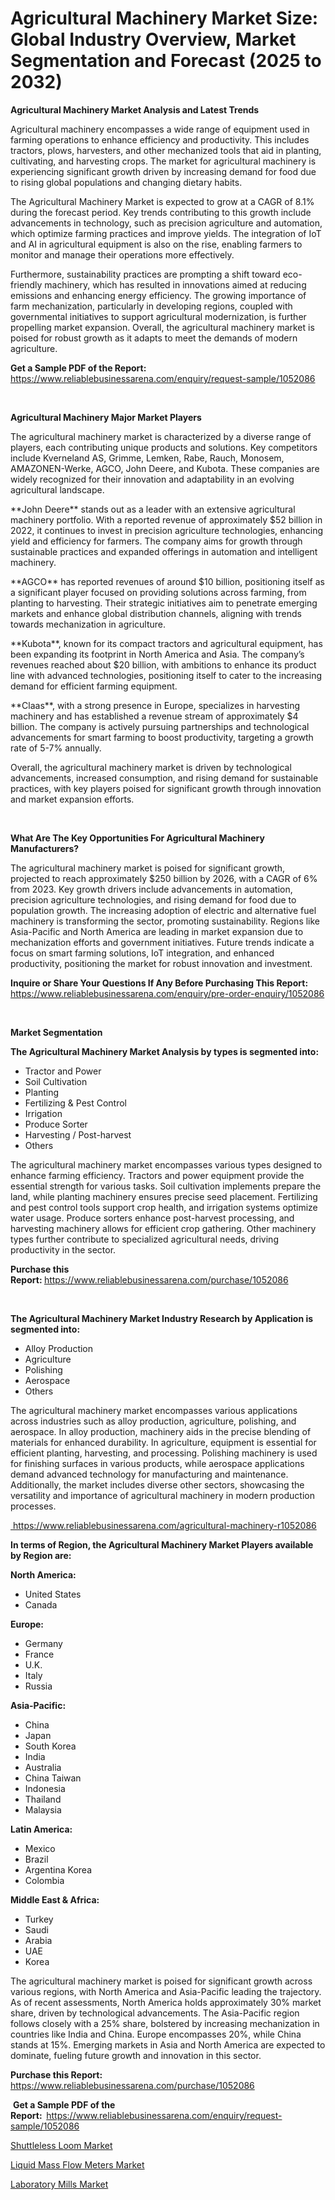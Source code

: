 <p><h1>Agricultural Machinery Market Size: Global Industry Overview, Market Segmentation and Forecast (2025 to 2032)</h1></p><p><strong>Agricultural Machinery Market Analysis and Latest Trends</strong></p>
<p><p>Agricultural machinery encompasses a wide range of equipment used in farming operations to enhance efficiency and productivity. This includes tractors, plows, harvesters, and other mechanized tools that aid in planting, cultivating, and harvesting crops. The market for agricultural machinery is experiencing significant growth driven by increasing demand for food due to rising global populations and changing dietary habits.</p><p>The Agricultural Machinery Market is expected to grow at a CAGR of 8.1% during the forecast period. Key trends contributing to this growth include advancements in technology, such as precision agriculture and automation, which optimize farming practices and improve yields. The integration of IoT and AI in agricultural equipment is also on the rise, enabling farmers to monitor and manage their operations more effectively.</p><p>Furthermore, sustainability practices are prompting a shift toward eco-friendly machinery, which has resulted in innovations aimed at reducing emissions and enhancing energy efficiency. The growing importance of farm mechanization, particularly in developing regions, coupled with governmental initiatives to support agricultural modernization, is further propelling market expansion. Overall, the agricultural machinery market is poised for robust growth as it adapts to meet the demands of modern agriculture.</p></p>
<p><strong>Get a Sample PDF of the Report:&nbsp;</strong> <a href="https://www.reliablebusinessarena.com/enquiry/request-sample/1052086?utm_campaign=2188&utm_medium=2&utm_source=Github&utm_content=ia&utm_term=10042025&utm_id=agricultural-machinery">https://www.reliablebusinessarena.com/enquiry/request-sample/1052086</a></p>
<p>&nbsp;</p>
<p><strong>Agricultural Machinery Major Market Players</strong></p>
<p><p>The agricultural machinery market is characterized by a diverse range of players, each contributing unique products and solutions. Key competitors include Kverneland AS, Grimme, Lemken, Rabe, Rauch, Monosem, AMAZONEN-Werke, AGCO, John Deere, and Kubota. These companies are widely recognized for their innovation and adaptability in an evolving agricultural landscape.</p><p>**John Deere** stands out as a leader with an extensive agricultural machinery portfolio. With a reported revenue of approximately $52 billion in 2022, it continues to invest in precision agriculture technologies, enhancing yield and efficiency for farmers. The company aims for growth through sustainable practices and expanded offerings in automation and intelligent machinery.</p><p>**AGCO** has reported revenues of around $10 billion, positioning itself as a significant player focused on providing solutions across farming, from planting to harvesting. Their strategic initiatives aim to penetrate emerging markets and enhance global distribution channels, aligning with trends towards mechanization in agriculture.</p><p>**Kubota**, known for its compact tractors and agricultural equipment, has been expanding its footprint in North America and Asia. The company’s revenues reached about $20 billion, with ambitions to enhance its product line with advanced technologies, positioning itself to cater to the increasing demand for efficient farming equipment.</p><p>**Claas**, with a strong presence in Europe, specializes in harvesting machinery and has established a revenue stream of approximately $4 billion. The company is actively pursuing partnerships and technological advancements for smart farming to boost productivity, targeting a growth rate of 5-7% annually.</p><p>Overall, the agricultural machinery market is driven by technological advancements, increased consumption, and rising demand for sustainable practices, with key players poised for significant growth through innovation and market expansion efforts.</p></p>
<p>&nbsp;</p>
<p><strong>What Are The Key Opportunities For Agricultural Machinery Manufacturers?</strong></p>
<p><p>The agricultural machinery market is poised for significant growth, projected to reach approximately $250 billion by 2026, with a CAGR of 6% from 2023. Key growth drivers include advancements in automation, precision agriculture technologies, and rising demand for food due to population growth. The increasing adoption of electric and alternative fuel machinery is transforming the sector, promoting sustainability. Regions like Asia-Pacific and North America are leading in market expansion due to mechanization efforts and government initiatives. Future trends indicate a focus on smart farming solutions, IoT integration, and enhanced productivity, positioning the market for robust innovation and investment.</p></p>
<p><strong>Inquire or Share Your Questions If Any Before Purchasing This Report:</strong> <a href="https://www.reliablebusinessarena.com/enquiry/pre-order-enquiry/1052086?utm_campaign=2188&utm_medium=2&utm_source=Github&utm_content=ia&utm_term=10042025&utm_id=agricultural-machinery">https://www.reliablebusinessarena.com/enquiry/pre-order-enquiry/1052086</a></p>
<p>&nbsp;</p>
<p><strong>Market Segmentation</strong></p>
<p><strong>The Agricultural Machinery Market Analysis by types is segmented into:</strong></p>
<p><ul><li>Tractor and Power</li><li>Soil Cultivation</li><li>Planting</li><li>Fertilizing & Pest Control</li><li>Irrigation</li><li>Produce Sorter</li><li>Harvesting / Post-harvest</li><li>Others</li></ul></p>
<p><p>The agricultural machinery market encompasses various types designed to enhance farming efficiency. Tractors and power equipment provide the essential strength for various tasks. Soil cultivation implements prepare the land, while planting machinery ensures precise seed placement. Fertilizing and pest control tools support crop health, and irrigation systems optimize water usage. Produce sorters enhance post-harvest processing, and harvesting machinery allows for efficient crop gathering. Other machinery types further contribute to specialized agricultural needs, driving productivity in the sector.</p></p>
<p><strong>Purchase this Report:&nbsp;</strong><a href="https://www.reliablebusinessarena.com/purchase/1052086?utm_campaign=2188&utm_medium=2&utm_source=Github&utm_content=ia&utm_term=10042025&utm_id=agricultural-machinery">https://www.reliablebusinessarena.com/purchase/1052086</a></p>
<p>&nbsp;</p>
<p><strong>The Agricultural Machinery Market Industry Research by Application is segmented into:</strong></p>
<p><ul><li>Alloy Production</li><li>Agriculture</li><li>Polishing</li><li>Aerospace</li><li>Others</li></ul></p>
<p><p>The agricultural machinery market encompasses various applications across industries such as alloy production, agriculture, polishing, and aerospace. In alloy production, machinery aids in the precise blending of materials for enhanced durability. In agriculture, equipment is essential for efficient planting, harvesting, and processing. Polishing machinery is used for finishing surfaces in various products, while aerospace applications demand advanced technology for manufacturing and maintenance. Additionally, the market includes diverse other sectors, showcasing the versatility and importance of agricultural machinery in modern production processes.</p></p>
<p><a href="https://www.reliablebusinessarena.com/agricultural-machinery-r1052086?utm_campaign=2188&utm_medium=2&utm_source=Github&utm_content=ia&utm_term=10042025&utm_id=agricultural-machinery">&nbsp;https://www.reliablebusinessarena.com/agricultural-machinery-r1052086</a></p>
<p><strong>In terms of Region, the Agricultural Machinery Market Players available by Region are:</strong></p>
<p>
    <p> <strong> North America: </strong>
        <ul>
            <li>United States</li>
            <li>Canada</li>
        </ul>
        </p> 
    <p> <strong> Europe: </strong>
        <ul>
            <li>Germany</li>
            <li>France</li>
            <li>U.K.</li>
            <li>Italy</li>
            <li>Russia</li>
        </ul>
        </p> 
    <p> <strong> Asia-Pacific: </strong>
        <ul>
            <li>China</li>
            <li>Japan</li>
            <li>South Korea</li>
            <li>India</li>
            <li>Australia</li>
            <li>China Taiwan</li>
            <li>Indonesia</li>
            <li>Thailand</li>
            <li>Malaysia</li>
        </ul>
        </p> 
    <p> <strong> Latin America: </strong>
        <ul>
            <li>Mexico</li>
            <li>Brazil</li>
            <li>Argentina Korea</li>
            <li>Colombia</li>
        </ul>
        </p> 
    <p> <strong> Middle East & Africa: </strong>
        <ul>
            <li>Turkey</li>
            <li>Saudi</li>
            <li>Arabia</li>
            <li>UAE</li>
            <li>Korea</li>
        </ul>
    </p>
    </p>
<p><p>The agricultural machinery market is poised for significant growth across various regions, with North America and Asia-Pacific leading the trajectory. As of recent assessments, North America holds approximately 30% market share, driven by technological advancements. The Asia-Pacific region follows closely with a 25% share, bolstered by increasing mechanization in countries like India and China. Europe encompasses 20%, while China stands at 15%. Emerging markets in Asia and North America are expected to dominate, fueling future growth and innovation in this sector.</p></p>
<p><strong>Purchase this Report: </strong><a href="https://www.reliablebusinessarena.com/purchase/1052086?utm_campaign=2188&utm_medium=2&utm_source=Github&utm_content=ia&utm_term=10042025&utm_id=agricultural-machinery">https://www.reliablebusinessarena.com/purchase/1052086</a></p>
<p>&nbsp;<strong>Get a Sample PDF of the Report:&nbsp;&nbsp;</strong><a href="https://www.reliablebusinessarena.com/enquiry/request-sample/1052086?utm_campaign=2188&utm_medium=2&utm_source=Github&utm_content=ia&utm_term=10042025&utm_id=agricultural-machinery">https://www.reliablebusinessarena.com/enquiry/request-sample/1052086</a></p>
<p><strong></strong></p>
<p><p><a href="https://github.com/efialiurca/Market-Research-Report-List-1/blob/main/shuttleless-loom-market.md?utm_campaign=2188&utm_medium=2&utm_source=Github&utm_content=ia&utm_term=10042025&utm_id=agricultural-machinery">Shuttleless Loom Market</a></p><p><a href="https://github.com/noppbebawy/Market-Research-Report-List-1/blob/main/liquid-mass-flow-meters-market.md?utm_campaign=2188&utm_medium=2&utm_source=Github&utm_content=ia&utm_term=10042025&utm_id=agricultural-machinery">Liquid Mass Flow Meters Market</a></p><p><a href="https://github.com/oshodikurc/Market-Research-Report-List-1/blob/main/laboratory-mills-market.md?utm_campaign=2188&utm_medium=2&utm_source=Github&utm_content=ia&utm_term=10042025&utm_id=agricultural-machinery">Laboratory Mills Market</a></p></p>